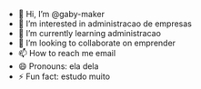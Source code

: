 - 👋 Hi, I’m @gaby-maker
- 👀 I’m interested in administracao de empresas
- 🌱 I’m currently learning administracao
- 💞️ I’m looking to collaborate on emprender
- 📫 How to reach me email
- 😄 Pronouns: ela dela
- ⚡ Fun fact: estudo muito

<!---
gaby-maker/gaby-maker is a ✨ special ✨ repository because its `README.md` (this file) appears on your GitHub profile.
You can click the Preview link to take a look at your changes.
--->

